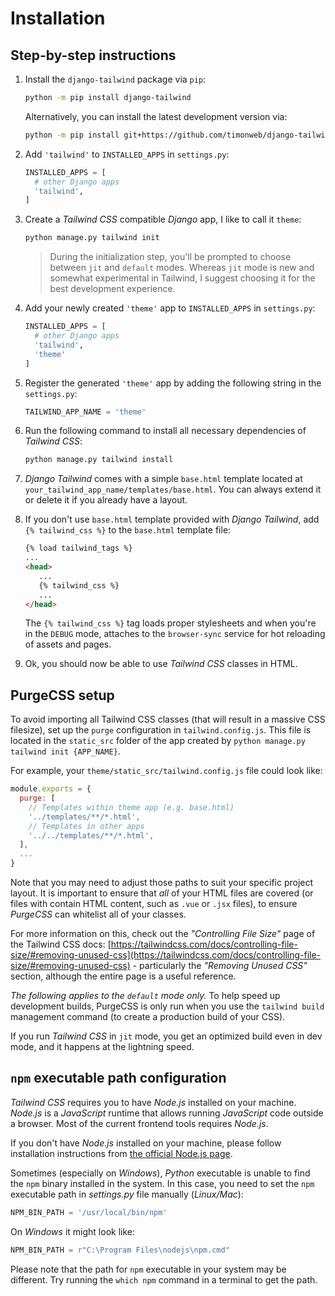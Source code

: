 # Installation

## Step-by-step instructions

1. Install the `django-tailwind` package via `pip`:

   ```bash
   python -m pip install django-tailwind
   ```

   Alternatively, you can install the latest development version via:

   ```bash
   python -m pip install git+https://github.com/timonweb/django-tailwind.git
   ```
   
2. Add `'tailwind'` to `INSTALLED_APPS` in `settings.py`:
   ```python
   INSTALLED_APPS = [
     # other Django apps
     'tailwind',
   ]
   ```

3. Create a *Tailwind CSS* compatible *Django* app, I like to call it `theme`:

   ```bash
   python manage.py tailwind init
   ```
   > During the initialization step, you'll be prompted to choose between `jit` and `default` modes. Whereas `jit` mode is new and somewhat experimental in Tailwind, I suggest choosing it for the best development experience.

4. Add your newly created `'theme'` app to `INSTALLED_APPS` in `settings.py`:
   ```python
   INSTALLED_APPS = [
     # other Django apps
     'tailwind',
     'theme'
   ]
   ```

5. Register the generated `'theme'` app by adding the following string in the `settings.py`:

   ```python
   TAILWIND_APP_NAME = 'theme'
   ```

6. Run the following command to install all necessary dependencies of *Tailwind CSS*:

   ```bash
   python manage.py tailwind install
   ```

7. *Django Tailwind* comes with a simple `base.html` template located at
   `your_tailwind_app_name/templates/base.html`. You can always extend it or delete it if you
   already have a layout.

8. If you don't use `base.html` template provided with *Django Tailwind*, add `{% tailwind_css %}` to the `base.html` template file:

   ```html
   {% load tailwind_tags %}
   ...
   <head>
      ...
      {% tailwind_css %}
      ...
   </head>
   ```
   
   The `{% tailwind_css %}` tag loads proper stylesheets and when you're in the `DEBUG` mode, attaches to the `browser-sync` service for hot reloading of assets and pages.

9. Ok, you should now be able to use *Tailwind CSS* classes in HTML.

## PurgeCSS setup

To avoid importing all Tailwind CSS classes (that will result in a massive CSS filesize), set up the `purge` configuration in `tailwind.config.js`.
This file is located in the `static_src` folder of the app created by `python manage.py tailwind init {APP_NAME}`.

For example, your `theme/static_src/tailwind.config.js` file could look like:

```js
module.exports = {
  purge: [
    // Templates within theme app (e.g. base.html)
    '../templates/**/*.html',
    // Templates in other apps
    '../../templates/**/*.html',
  ],
  ...
}
```

Note that you may need to adjust those paths to suit your specific project layout. It is important to ensure that *all* of your HTML files are covered (or files with contain HTML content, such as `.vue` or `.jsx` files), to ensure *PurgeCSS* can whitelist all of your classes.

For more information on this, check out the *"Controlling File Size"* page of the Tailwind CSS docs: [https://tailwindcss.com/docs/controlling-file-size/#removing-unused-css](https://tailwindcss.com/docs/controlling-file-size/#removing-unused-css) - particularly the *"Removing Unused CSS"* section, although the entire page is a useful reference.

*The following applies to the `default` mode only.* 
To help speed up development builds, PurgeCSS is only run when you use the `tailwind build` management command (to create a production build of your CSS).

If you run *Tailwind CSS* in `jit` mode, you get an optimized build even in dev mode, and it happens at the lightning speed.

## `npm` executable path configuration

*Tailwind CSS* requires you to have *Node.js* installed on your machine.
*Node.js* is a *JavaScript* runtime that allows running *JavaScript* code outside a browser. Most of the current frontend tools requires *Node.js*.

If you don't have *Node.js* installed on your machine, please follow installation instructions from [the official Node.js page](https://nodejs.org/).

Sometimes (especially on *Windows*), *Python* executable is unable to find the `npm` binary installed in the system.
In this case, you need to set the `npm` executable path in *settings.py* file manually (*Linux/Mac*):

```python
NPM_BIN_PATH = '/usr/local/bin/npm'
```

On *Windows* it might look like:

```python
NPM_BIN_PATH = r"C:\Program Files\nodejs\npm.cmd"
```

Please note that the path for `npm` executable in your system may be different. Try running the `which npm` command in a terminal to get the path.